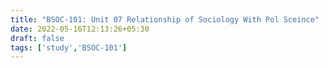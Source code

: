 ```yaml
---
title: "BSOC-101: Unit 07 Relationship of Sociology With Pol Sceince"
date: 2022-05-16T12:13:26+05:30
draft: false
tags: ['study','BSOC-101']
---
```



